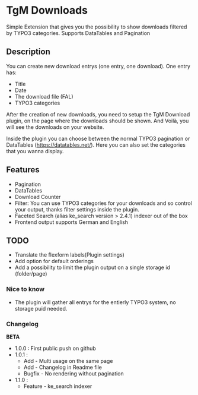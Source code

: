 # TgM Downloads
Simple Extension that gives you the possibility to show downloads filtered by TYPO3 categories. Supports DataTables and Pagination

## Description 
You can create new download entrys (one entry, one download). 
One entry has:
* Title
* Date
* The download file (FAL)
* TYPO3 categories

After the creation of new downloads, you need to setup the TgM Download plugin, on the page where the downloads should be shown.
And Voilà, you will see the downloads on your website.

Inside the plugin you can choose between the normal TYPO3 pagination or DataTables (https://datatables.net/).
Here you can also set the categories that you wanna display.

## Features 
* Pagination
* DataTables
* Download Counter
* Filter: You can use TYPO3 categories for your downloads and so control your output, thanks filter settings inside the plugin.
* Faceted Search (alias ke_search  version > 2.4.1) indexer out of the box
* Frontend output supports German and English

## TODO
* Translate the flexform labels(Plugin settings)
* Add option for default orderings
* Add a possibility to limit the plugin output on a single storage id (folder/page)

### Nice to know
* The plugin will gather all entrys for the entierly TYPO3 system, no storage puid needed. 

### Changelog
**BETA**
- 1.0.0 : First public push on github
- 1.0.1 :
    * Add - Multi usage on the same page
    * Add - Changelog in Readme file
    * Bugfix - No rendering without pagination 
- 1.1.0 :
    * Feature - ke_search indexer


